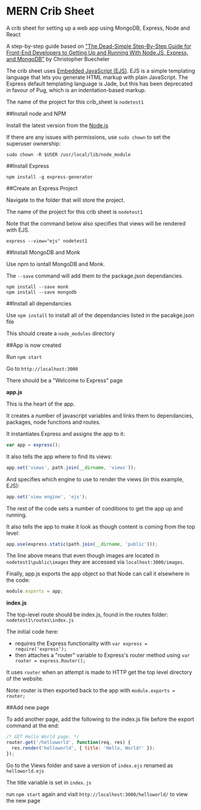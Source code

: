 # MERN Crib Sheet
A crib sheet for setting up a web app using MongoDB, Express, Node and React


A step-by-step guide based on ["The Dead-Simple Step-By-Step Guide for Front-End Developers to Getting Up and Running With Node.JS, Express, and MongoDB"](https://closebrace.com/tutorials/2017-03-02/the-dead-simple-step-by-step-guide-for-front-end-developers-to-getting-up-and-running-with-nodejs-express-and-mongodb)
by Christopher Buecheler  


The crib sheet uses [Embedded JavaScript (EJS)](https://ejs.co).
EJS is a simple templating language that lets you generate HTML markup with plain JavaScript.
The Express default templating language is Jade, but this has been deprecated in favour of Pug, which is an indentation-based markup.

The name of the project for this crib_sheet is ```nodetest1```

##Install node and NPM

Install the latest version from the [Node.js](https://nodejs.org/en/)

If there are any issues with permissions, use ```sudo chown``` to set the superuser ownership:

```
sudo chown -R $USER /usr/local/lib/node_module
```

##Install Express

```
npm install -g express-generator
```

##Create an Express Project

Navigate to the folder that will store the project.

The name of the project for this crib sheet is ```nodetest1```

Note that the command below also specifies that views will be rendered with EJS.

```
express --view="ejs" nodetest1
```

##Install MongoDB and Monk

Use npm to isntall MongoDB and Monk.

The ```--save``` command will add them to the package.json dependancies.

```
npm install --save monk
npm install --save mongodb
```

##Install all dependancies

Use ```npm install``` to install all of the dependancies listed in the pacakge.json file

This should create a ```node_modules``` directory

##App is now created

Run ```npm start```

Go to ```http://localhost:3000```

There should be a "Welcome to Express" page

**app.js**

This is the heart of the app.

It creates a number of javascript variables and links them to dependancies, packages, node functions and routes.

It instantiates Express and assigns the app to it:

```JavaScript
var app = express();
```

It also tells the app where to find its views:

```JavaScript
app.set('views', path.join(__dirname, 'views'));
```

And specifies which engine to use to render the views (in this example, EJS):

```JavaScript
app.set('view engine', 'ejs');
```

The rest of the code sets a number of conditions to get the app up and running.

It also tells the app to make it look as though content is coming from the top level:

```JavaScript
app.use(express.static(path.join(__dirname, 'public')));
```

The line above means that even though images are located in ```nodetest1\public\images``` they are accessed via ```localhost:3000/images```.


Finally, app.js exports the app object so that Node can call it elsewhere in the code:

```JavaScript
module.exports = app;
```


**index.js**

The top-level route should be index.js, found in the routes folder: ```nodetest1\routes\index.js```

The initial code here:
- requires the Express functionality with ```var express = require('express');```
- then attaches a "router" variable to Express's router method using ```var router = express.Router();```

It uses ```router``` when an attempt is made to HTTP get the top level directory of the website.

Note: router is then exported back to the app with ```module.exports = router;```

##Add new page

To add another page, add the following to the index.js file before the export command at the end:

```JavaScript
/* GET Hello World page. */
router.get('/helloworld', function(req, res) {
  res.render('helloworld', { title: 'Hello, World!' });
});
```

Go to the Views folder and save a version of ```index.ejs``` renamed as ```helloworld.ejs```

The title variable is set in ```index.js```

run ```npm start``` again and visit ```http://localhost:3000/helloworld/``` to view the new page
